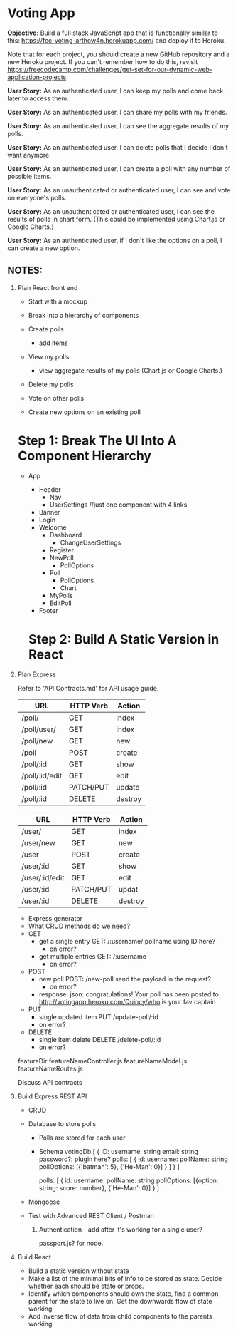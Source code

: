 # Voting App

**Objective:** Build a full stack JavaScript app that is functionally similar to this: https://fcc-voting-arthow4n.herokuapp.com/ and deploy it to Heroku.

Note that for each project, you should create a new GitHub repository and a new Heroku project. If you can't remember how to do this, revisit https://freecodecamp.com/challenges/get-set-for-our-dynamic-web-application-projects.


**User Story:** As an authenticated user, I can keep my polls and come back later to access them.

**User Story:** As an authenticated user, I can share my polls with my friends.

**User Story:** As an authenticated user, I can see the aggregate results of my polls.

**User Story:** As an authenticated user, I can delete polls that I decide I don't want anymore.

**User Story:** As an authenticated user, I can create a poll with any number of possible items.

**User Story:** As an unauthenticated or authenticated user, I can see and vote on everyone's polls.

**User Story:** As an unauthenticated or authenticated user, I can see the results of polls in chart form. (This could be implemented using Chart.js or Google Charts.)

**User Story:** As an authenticated user, if I don't like the options on a poll, I can create a new option.


## NOTES:

1. Plan React front end

    - Start with a mockup
    - Break into a hierarchy of components

    - Create polls
      - add items
    - View my polls
      - view aggregate results of my polls (Chart.js or Google Charts.)
    - Delete my polls
    - Vote on other polls
    - Create new options on an existing poll

    # Step 1: Break The UI Into A Component Hierarchy

    * App
      * Header
        * Nav
        * UserSettings //just one component with 4 links
      * Banner
      * Login
      * Welcome
        * Dashboard
          * ChangeUserSettings
        * Register
        * NewPoll
          * PollOptions
        * Poll
          * PollOptions
          * Chart
        * MyPolls
        * EditPoll
      * Footer

      # Step 2: Build A Static Version in React


1. Plan Express

    Refer to 'API Contracts.md' for API usage guide.

    | **URL** | **HTTP Verb** |  **Action**|
    |------------|-------------|------------|
    | /poll/         | GET       | index
    | /poll/user/    | GET       | index
    | /poll/new      | GET       | new
    | /poll          | POST      | create
    | /poll/:id      | GET       | show
    | /poll/:id/edit | GET       | edit
    | /poll/:id      | PATCH/PUT | update
    | /poll/:id      | DELETE    | destroy


    | **URL** | **HTTP Verb** |  **Action**|
    |------------|-------------|------------|
    | /user/         | GET       | index
    | /user/new      | GET       | new
    | /user          | POST      | create
    | /user/:id      | GET       | show
    | /user/:id/edit | GET       | edit
    | /user/:id      | PATCH/PUT | updat
    | /user/:id      | DELETE    | destroy

    - Express generator
    - What CRUD methods do we need?
    - GET
        - get a single entry     GET: /:username/:pollname   using ID here?
          - on error?
        - get multiple entries   GET: /:username
          - on error?
    - POST
        - new poll      POST: /new-poll  send the payload in the request?
          - on error?
        - response: json: congratulations! Your poll has been posted to http://votingapp.heroku.com/Quincy/who is your fav captain
    - PUT
        - single updated item   PUT /update-poll/:id
        - on error?
    - DELETE
        - single item delete    DELETE /delete-poll/:id
        - on error?

    featureDir
      featureNameController.js
      featureNameModel.js
      featureNameRoutes.js


      Discuss API contracts

1. Build Express REST API

    - CRUD
    - Database to store polls
      - Polls are stored for each user
      - Schema
        votingDb [
          {
            ID:
            username: string
            email: string
            password?: plugin here?
            polls: [
              {
                id:
                username:
                pollName: string
                pollOptions: [{'batman': 5}, {'He-Man': 0}]
              }
            ]
          }
        ]

        polls: [
              {
                id:
                username:
                pollName: string
                pollOptions: [{option: string: score: number}, {'He-Man': 0}]
              }
            ]
    - Mongoose
    - Test with Advanced REST Client / Postman

        1. Authentication - add after it's working for a single user?

            passport.js? for node.

1. Build React

    - Build a static version without state
    - Make a list of the minimal bits of info to be stored as state. Decide whether each should be state or props.
    - Identify which components should own the state, find a common parent for the state to live on. Get the downwards flow of state working
    - Add inverse flow of data from child components to the parents working

  


